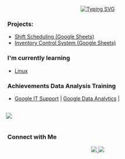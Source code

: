 
<div align="center">

[![Typing SVG](https://readme-typing-svg.herokuapp.com?font=Fira+Code&duration=4000&pause=100&random=false&width=435&center=true&lines=Hello%2C++I'm+Alex;Welcome+to+my+World+of+Data)](https://git.io/typing-svg)

</div>

### &nbsp;Projects:
  
- [Shift Scheduling (Google Sheets)](https://mavenanalytics.io/project/15843)
- [Inventory Control System (Google Sheets)](https://mavenanalytics.io/project/17601) 


### &nbsp;I'm currently learning
 - [Linux]()
   
  
### &nbsp;Achievements Data Analysis Training
 - [Google IT Support](https://www.coursera.org/account/accomplishments/specialization/ZDVH4RFWRVB6) | [Google Data Analytics](https://coursera.org/share/273d71856651a38cf257f11c2494ecde) |
<br><br>

<img src="https://user-images.githubusercontent.com/73097560/115834477-dbab4500-a447-11eb-908a-139a6edaec5c.gif"><br><br>

<p align="center">

### &nbsp;Connect with Me

<p align="center">
  <a href="https://www.linkedin.com/in/alexandruds/">
    <img src="https://img.shields.io/badge/-AlxStoica%20-0077B5?style=flat&logo=Linkedin&logoColor=white"/>
  </a>
  <a href="mailto:alexandruds@icloud.com">
    <img src="https://img.shields.io/badge/-AlxStoica-D14836?style=flat&logo=Gmail&logoColor=white"/>
 </a>
